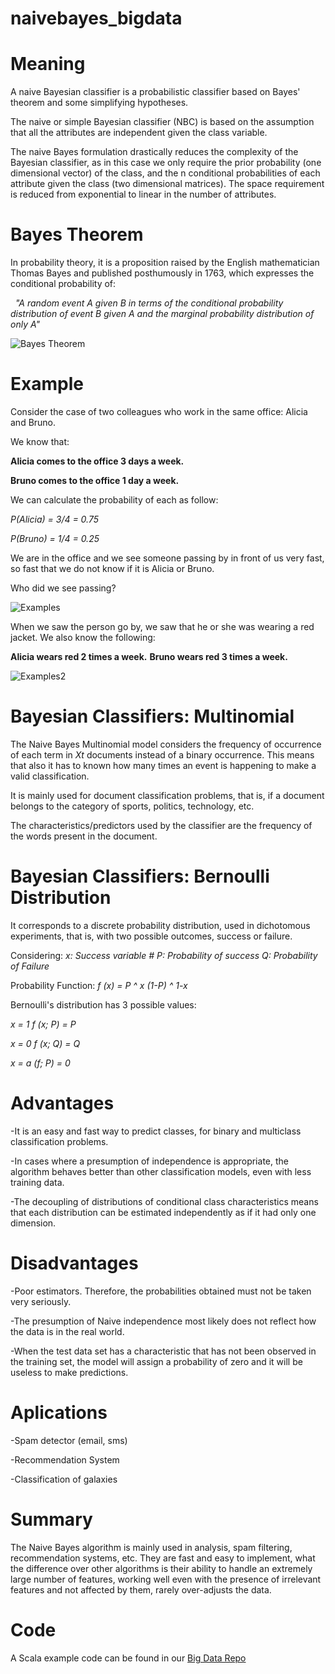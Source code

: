 # naivebayes_bigdata

# Meaning
A naive Bayesian classifier is a probabilistic classifier based on Bayes' theorem and some simplifying hypotheses.

The naive or simple Bayesian classifier (NBC) is based on the assumption that all the attributes are independent given the class variable. 

The naive Bayes formulation drastically reduces the complexity of the Bayesian classifier, as in this case we only require the prior probability (one dimensional vector) of the class, and the n conditional probabilities of each attribute given the class (two dimensional matrices). The space requirement is reduced from exponential to linear in the number of attributes. 



# Bayes Theorem
In probability theory, it is a proposition raised by the English mathematician Thomas Bayes and published posthumously in 1763, which expresses the conditional probability of:

  *"A random event A given B in terms of the conditional probability distribution of event B given A and the marginal probability distribution of only A"*
  
 ![Bayes Theorem](https://miro.medium.com/max/1468/1*LB-G6WBuswEfpg20FMighA.png) 
 
# Example
Consider the case of two colleagues who work in the same office: 
Alicia and Bruno.

We know that:

**Alicia comes to the office 3 days a week.**

**Bruno comes to the office 1 day a week.**

We can calculate the probability of each as follow:

*P(Alicia) = 3/4 = 0.75*

*P(Bruno) = 1/4 = 0.25*

We are in the office and we see someone passing by in front of us very fast, so fast that we do not know if it is Alicia or Bruno.

Who did we see passing?

![Examples](https://miro.medium.com/max/970/1*dz1jJM2c1lSnUn8WGxjSmw.png)

When we saw the person go by, we saw that he or she was wearing a red jacket. We also know the following:

**Alicia wears red 2 times a week.**
**Bruno wears red 3 times a week.**

![Examples2](https://miro.medium.com/max/2000/1*2U7-HsCsnHAW5m5JhUDyCg.png) 



 # Bayesian Classifiers: Multinomial
The Naive Bayes Multinomial model considers the frequency of occurrence of each term in *Xt* documents instead of a binary occurrence.
This means that also it has to known how many times an event is happening to make a valid classification.

It is mainly used for document classification problems, that is, if a document belongs to the category of sports, politics, technology, etc.

The characteristics/predictors used by the classifier are the frequency of the words present in the document.



# Bayesian Classifiers: Bernoulli Distribution
It corresponds to a discrete probability distribution, used in dichotomous experiments, that is, with two possible outcomes, success or failure.

Considering:
*x: Success variable #
P: Probability of success
Q: Probability of Failure*

Probability Function:
*f (x) = P ^ x (1-P) ^ 1-x*

Bernoulli's distribution has 3 possible values:

*x = 1 f (x; P) = P*

*x = 0 f (x; Q) = Q*

*x = a (f; P) = 0*

# Advantages
-It is an easy and fast way to predict classes, for binary and multiclass classification problems.

-In cases where a presumption of independence is appropriate, the algorithm behaves better than other classification models, even with less training data.

-The decoupling of distributions of conditional class characteristics means that each distribution can be estimated independently as if it had only one dimension.

# Disadvantages
-Poor estimators. Therefore, the probabilities obtained must not be taken very seriously.

-The presumption of Naive independence most likely does not reflect how the data is in the real world.

-When the test data set has a characteristic that has not been observed in the training set, the model will assign a probability of zero and it will be useless to make predictions.

# Aplications
-Spam detector (email, sms)

-Recommendation System

-Classification of galaxies

# Summary
The Naive Bayes algorithm is mainly used in analysis, spam filtering, recommendation systems, etc.
They are fast and easy to implement, what the difference over other algorithms is their ability to handle an extremely large      number of features, working well even with the presence of irrelevant features and not affected by them, rarely over-adjusts the data.


# Code

A Scala example code can be found in our [Big Data Repo](https://github.com/arraymirez/naivebayes_bigdata/blob/Naive_Bayes-Doc/naivebayes.scala)


